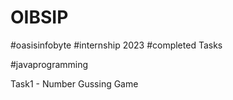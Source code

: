 # OIBSIP
#oasisinfobyte   #internship 2023  #completed Tasks

#javaprogramming

Task1 - Number Gussing Game



